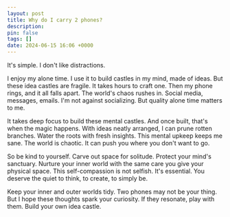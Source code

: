 ```yaml
---
layout: post
title: Why do I carry 2 phones?
description:
pin: false
tags: []
date: 2024-06-15 16:06 +0000
---
```


It's simple. I don't like distractions.

I enjoy my alone time. I use it to build castles in my mind, made of ideas. But these idea castles are fragile. It takes hours to craft one. Then my phone rings, and it all falls apart. The world's chaos rushes in. Social media, messages, emails. I'm not against socializing. But quality alone time matters to me.

It takes deep focus to build these mental castles. And once built, that's when the magic happens. With ideas neatly arranged, I can prune rotten branches. Water the roots with fresh insights. This mental upkeep keeps me sane. The world is chaotic. It can push you where you don't want to go.

So be kind to yourself. Carve out space for solitude. Protect your mind's sanctuary. Nurture your inner world with the same care you give your physical space. This self-compassion is not selfish. It's essential. You deserve the quiet to think, to create, to simply be.

Keep your inner and outer worlds tidy. Two phones may not be your thing. But I hope these thoughts spark your curiosity. If they resonate, play with them. Build your own idea castle.
